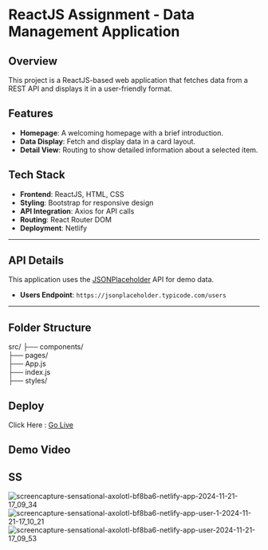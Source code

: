 # ReactJS Assignment - Data Management Application

## Overview
This project is a ReactJS-based web application that fetches data from a REST API and displays it in a user-friendly format.

## Features
- **Homepage**: A welcoming homepage with a brief introduction.
- **Data Display**: Fetch and display data in a card layout.
- **Detail View**: Routing to show detailed information about a selected item.

## Tech Stack
- **Frontend**: ReactJS, HTML, CSS
- **Styling**: Bootstrap for responsive design
- **API Integration**: Axios for API calls
- **Routing**: React Router DOM
- **Deployment**: Netlify

---

## API Details
This application uses the [JSONPlaceholder](https://jsonplaceholder.typicode.com/) API for demo data.  
- **Users Endpoint**: `https://jsonplaceholder.typicode.com/users`  

---

## Folder Structure
src/
├── components/       
├── pages/           
├── App.js           
├── index.js       
├── styles/          

## Deploy
Click Here : [Go Live](https://sensational-axolotl-bf8ba6.netlify.app/)

## Demo Video

## SS
![screencapture-sensational-axolotl-bf8ba6-netlify-app-2024-11-21-17_09_34](https://github.com/user-attachments/assets/51b026e2-a8bb-408a-adcf-363c0a4217eb)
![screencapture-sensational-axolotl-bf8ba6-netlify-app-user-1-2024-11-21-17_10_21](https://github.com/user-attachments/assets/50410c20-8fa2-42f7-9e4f-f12be36914c6)
![screencapture-sensational-axolotl-bf8ba6-netlify-app-user-2024-11-21-17_09_53](https://github.com/user-attachments/assets/68079246-f1bc-4a43-ac8e-ef1ab9a69939)


